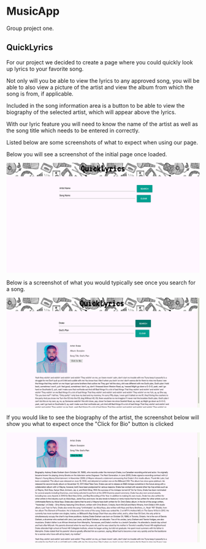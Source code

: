 # MusicApp
Group project one. 

## QuickLyrics

<p>For our project we decided to create a page where you could quickly look up lyrics to your favorite song.</p>

<p>Not only will you be able to view the lyrics to any approved song, you will be able to also view a picture of the artist and view the album from which the song is from, if applicable.</p>

<p>Included in the song information area is a button to be able to view the biography of the selected artist, which will appear above the lyrics.</p>

<p>With our lyric feature you will need to know the name of the artist as well as the song title which needs to be entered in correctly.</p>

<p>Listed below are some screenshots of what to expect when using our page.</p>


<p>Below you will see a screenshot of the initial page once loaded.</p>

![Screenshot](assets/Screenshot_1.png)



<p>Below is a screenshot of what you would typically see once you search for a song.</p>

![Screenshot](assets/Screenshot_2.png)



<p>If you would like to see the biography of the artist, the screenshot below will show you what to expect once the "Click for Bio" button is clicked</p>

![Screenshot](assets/Screenshot_3.png)